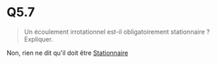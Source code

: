 # Q5.7

> Un écoulement irrotationnel est-il obligatoirement stationnaire ? Expliquer.

Non, rien ne dit qu'il doit être [Stationnaire](../Notion/Ecoulement%20Stationnaire.md)
